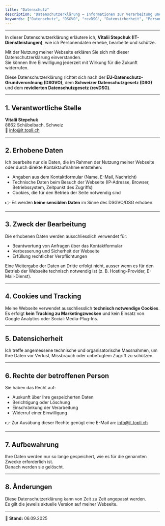 ```yaml
---
title: "Datenschutz"
description: "Datenschutzerklärung – Informationen zur Verarbeitung und zum Schutz Ihrer personenbezogenen Daten auf dieser Webseite."
keywords: ["Datenschutz", "DSGVO", "revDSG", "Datensicherheit", "Personendaten Schweiz"]
---
```


---

In dieser Datenschutzerklärung erläutere ich, **Vitalii Stepchuk (IT-Dienstleistungen)**, wie ich Personendaten erhebe, bearbeite und schütze.  

Mit der Nutzung meiner Webseite erklären Sie sich mit dieser Datenschutzerklärung einverstanden.  
Sie können Ihre Einwilligung jederzeit mit Wirkung für die Zukunft widerrufen.  

Diese Datenschutzerklärung richtet sich nach der **EU-Datenschutz-Grundverordnung (DSGVO)**, dem **Schweizer Datenschutzgesetz (DSG)** und dem **revidierten Datenschutzgesetz (revDSG)**.  

---

## 1. Verantwortliche Stelle
**Vitalii Stepchuk**  
8862 Schübelbach, Schweiz  
📧 [info@it.topli.ch](mailto:info@it.topli.ch)  

---

## 2. Erhobene Daten
Ich bearbeite nur die Daten, die im Rahmen der Nutzung meiner Webseite oder durch direkte Kontaktaufnahme entstehen:  

- Angaben aus dem Kontaktformular (Name, E-Mail, Nachricht)  
- Technische Daten beim Besuch der Webseite (IP-Adresse, Browser, Betriebssystem, Zeitpunkt des Zugriffs)  
- Cookies, die für den Betrieb der Seite notwendig sind  

👉 Es werden **keine sensiblen Daten** im Sinne des DSGVO/DSG erhoben.  

---

## 3. Zweck der Bearbeitung
Die erhobenen Daten werden ausschliesslich verwendet für:  

- Beantwortung von Anfragen über das Kontaktformular  
- Verbesserung und Sicherheit der Webseite  
- Erfüllung rechtlicher Verpflichtungen  

Eine Weitergabe der Daten an Dritte erfolgt nicht, ausser wenn es für den Betrieb der Webseite technisch notwendig ist (z. B. Hosting-Provider, E-Mail-Dienst).  

---

## 4. Cookies und Tracking
Meine Webseite verwendet ausschliesslich **technisch notwendige Cookies**.  
Es erfolgt **kein Tracking zu Marketingzwecken** und kein Einsatz von Google Analytics oder Social-Media-Plug-Ins.  

---

## 5. Datensicherheit
Ich treffe angemessene technische und organisatorische Massnahmen, um Ihre Daten vor Verlust, Missbrauch oder unbefugtem Zugriff zu schützen.  

---

## 6. Rechte der betroffenen Person
Sie haben das Recht auf:  

- Auskunft über Ihre gespeicherten Daten  
- Berichtigung oder Löschung  
- Einschränkung der Verarbeitung  
- Widerruf einer Einwilligung  

👉 Zur Ausübung dieser Rechte genügt eine E-Mail an: [info@it.topli.ch](mailto:info@it.topli.ch)  

---

## 7. Aufbewahrung
Ihre Daten werden nur so lange gespeichert, wie es für die genannten Zwecke erforderlich ist.  
Danach werden sie gelöscht.  

---

## 8. Änderungen
Diese Datenschutzerklärung kann von Zeit zu Zeit angepasst werden.  
Es gilt die jeweils aktuelle Version auf meiner Webseite.  

---

📌 **Stand:** 06.09.2025


